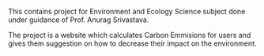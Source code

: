 This contains project for Environment and Ecology Science subject done under guidance of Prof. Anurag Srivastava.

The project is a website which calculates Carbon Emmisions for users and gives them suggestion on how to decrease their impact on the environment.

